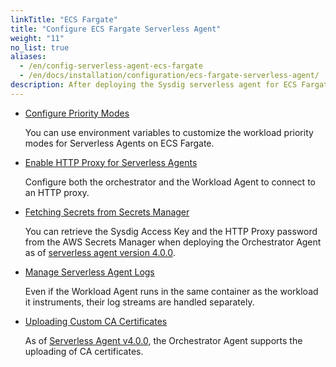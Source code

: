 ```yaml
---
linkTitle: "ECS Fargate"
title: "Configure ECS Fargate Serverless Agent"
weight: "11"
no_list: true
aliases:
  - /en/config-serverless-agent-ecs-fargate
  - /en/docs/installation/configuration/ecs-fargate-serverless-agent/
description: After deploying the Sysdig serverless agent for ECS Fargate, you can configure the starting policy, enable http proxy, fetch secrets, upload a custom CA certificate, and manage logs.
---
```


- [Configure Priority Modes](/en/configure-priority-modes)

  You can use environment variables to customize the workload priority modes for Serverless Agents on ECS Fargate.

- [Enable HTTP Proxy for Serverless Agents](/en/enable-ecs-http-proxy)

  Configure both the orchestrator and the Workload Agent to connect to an HTTP proxy.

- [Fetching Secrets from Secrets Manager](/en/ecs-fetching-secrets)

  You can retrieve the Sysdig Access Key and the HTTP Proxy password from the AWS Secrets Manager when deploying the Orchestrator Agent as of [serverless agent version 4.0.0](/en/docs/release-notes/serverless-agent-release-notes/#400-february-10-2023).

- [Manage Serverless Agent Logs](/en/ecs-manage-logs)

  Even if the Workload Agent runs in the same container as the workload it instruments, their log streams are handled separately.

- [Uploading Custom CA Certificates](/en/ecs-uploading-custom-cert)

  As of [Serverless Agent v4.0.0](/en/docs/release-notes/serverless-agent-release-notes/2023-archive/#400-february-10-2023), the Orchestrator Agent supports the uploading of CA certificates.
